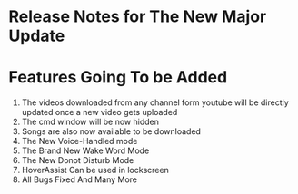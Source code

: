 # Release Notes for The New Major Update
# Features Going To be Added
1. The videos downloaded from any channel form youtube will be directly updated once a new video gets uploaded
2. The cmd window will be now hidden
3. Songs are also now available to be downloaded
4. The New Voice-Handled mode
5. The Brand New Wake Word Mode
6. The New Donot Disturb Mode
7. HoverAssist Can be used in lockscreen
8. All Bugs Fixed And Many More

